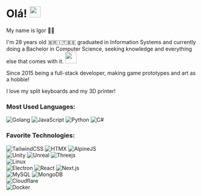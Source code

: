 # Olá! <img src="https://github.com/TheDudeThatCode/TheDudeThatCode/blob/master/Assets/Hi.gif" width="29px">

<g-emoji class="g-emoji" alias="man_technologist" fallback-src="https://github.githubassets.com/images/icons/emoji/unicode/1f468-1f4bb.png">My name is Igor 👨‍💻</g-emoji>

I'm 28 years old 🇧🇷🇮🇹🇧🇪 graduated in Information Systems and currently doing a Bachelor in Computer Science, seeking knowledge and everything else that comes with it. <img src="https://github.com/TheDudeThatCode/TheDudeThatCode/raw/master/Assets/gandalf_parrot.gif" width="30px">

Since 2015 being a full-stack developer, making game prototypes and art as a hobbie!

I love my split keyboards and my 3D printer!
<br>
### Most Used Languages:
![Golang](https://img.shields.io/badge/-Go-000?&logo=Go)
![JavaScript](https://img.shields.io/badge/-JavaScript-000?&logo=JavaScript)
![Python](https://img.shields.io/badge/-Python-000?&logo=Python)
![C#](https://img.shields.io/badge/-C%23-000?&logo=Csharp)

### Favorite Technologies:
![TailwindCSS](https://img.shields.io/badge/-TailwindCSS-000?&logo=tailwindcss)
![HTMX](https://img.shields.io/badge/-HTMX-000?&logo=htmx)
![AlpineJS](https://img.shields.io/badge/-Alpine.js-000?&logo=alpinedotjs)
<br>
![Unity](https://img.shields.io/badge/-Unity-000?&logo=unity)
![Unreal](https://img.shields.io/badge/-Unreal%20Engine-000?&logo=UnrealEngine)
![Threejs](https://img.shields.io/badge/-Three.js-000?&logo=threedotjs)
<br>
![Linux](https://img.shields.io/badge/-Linux-000?&logo=Linux)
<br>
![Electron](https://img.shields.io/badge/-Electron-000?&logo=Electron)
![React](https://img.shields.io/badge/-React-000?&logo=React)
![Next.js](https://img.shields.io/badge/-Next.js-000?&logo=nextdotjs)
<br>
![MySQL](https://img.shields.io/badge/-MySQL-000?&logo=MySQL)
![MongoDB](https://img.shields.io/badge/-MongoDB-000?&logo=MongoDB)
<br>
![Cloudflare](https://img.shields.io/badge/-Cloudflare-000?&logo=cloudflare)
<br>
![Docker](https://img.shields.io/badge/-Docker-000?&logo=docker)
<br>
